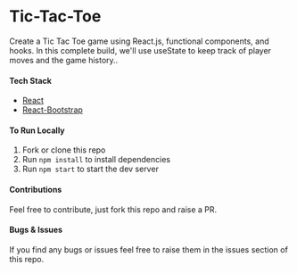 # Tic-Tac-Toe

Create a Tic Tac Toe game using React.js, functional components, and hooks. In this complete build, we'll use useState to keep track of player moves and the game history..


#### Tech Stack

- [React](https://reactjs.org/)
- [React-Bootstrap](https://react-bootstrap.github.io/)

#### To Run Locally

1. Fork or clone this repo
2. Run `npm install` to install dependencies
3. Run `npm start` to start the dev server

#### Contributions

Feel free to contribute, just fork this repo and raise a PR.

#### Bugs & Issues

If you find any bugs or issues feel free to raise them in the issues section of this repo.
